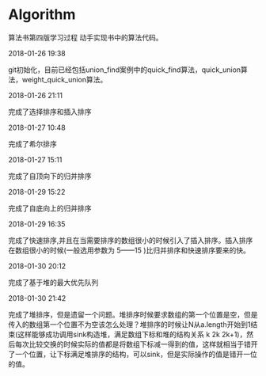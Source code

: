 # Algorithm
算法书第四版学习过程 动手实现书中的算法代码。

2018-01-26 19:38

git初始化，目前已经包括union_find案例中的quick_find算法，quick_union算法，weight_quick_union算法。

2018-01-26 21:11

完成了选择排序和插入排序

2018-01-27 10:48

完成了希尔排序

2018-01-27 15:11

完成了自顶向下的归并排序

2018-01-29 15:22

完成了自底向上的归并排序

2018-01-29 16:35

完成了快速排序,并且在当需要排序的数组很小的时候引入了插入排序。插入排序在数组很小的时候(一般选用参数为 5——15 )比归并排序和快速排序要来的快。

2018-01-30 20:12

完成了基于堆的最大优先队列 

2018-01-30 21:42

完成了堆排序，但是遗留一个问题。堆排序时候要求数组的第一个位置是空，但是传入的数组第一个位置不为空该怎么处理？堆排序的时候让N从a.length开始到1结束(这样能够成功调用sink构造堆，满足数组下标和堆的结构关系 k 2k 2k+1)，然后每次比较交换的时候实际的值都是将数组下标减一得到的值，这样就相当于错开了一个位置，让下标满足堆排序的结构，可以sink，但是实际操作的值是错开一位的值。